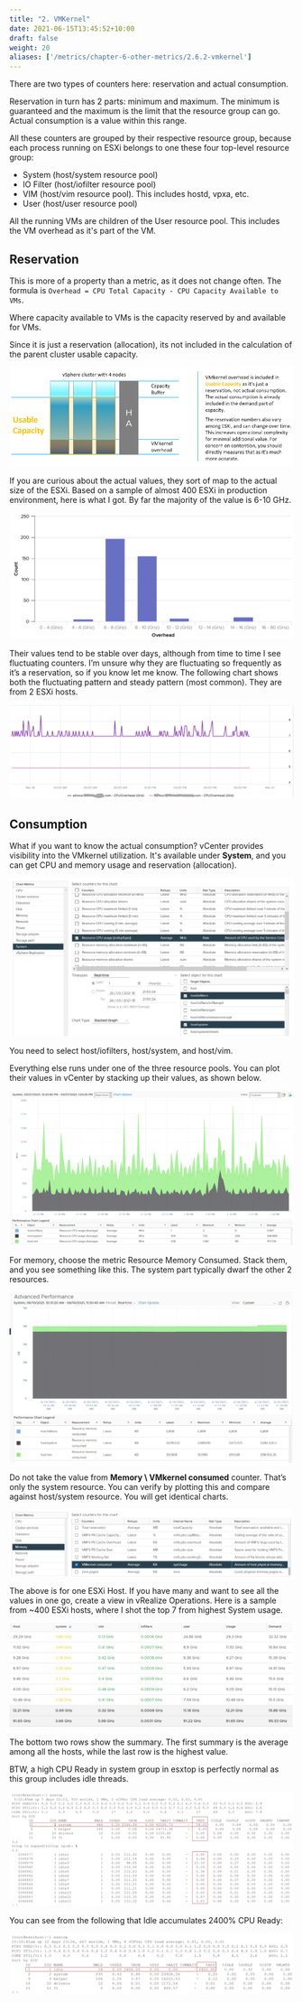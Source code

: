 ```yaml
---
title: "2. VMKernel"
date: 2021-06-15T13:45:52+10:00
draft: false
weight: 20
aliases: ['/metrics/chapter-6-other-metrics/2.6.2-vmkernel']
---
```


There are two types of counters here: reservation and actual consumption.

Reservation in turn has 2 parts: minimum and maximum. The minimum is guaranteed and the maximum is the limit that the resource group can go. Actual consumption is a value within this range.

All these counters are grouped by their respective resource group, because each process running on ESXi belongs to one these four top-level resource group:

- System (host/system resource pool)
- IO Filter (host/iofilter resource pool)
- VIM (host/vim resource pool). This includes hostd, vpxa, etc.
- User (host/user resource pool)

All the running VMs are children of the User resource pool. This includes the VM overhead as it's part of the VM.

## Reservation

This is more of a property than a metric, as it does not change often. The formula is `Overhead = CPU Total Capacity - CPU Capacity Available to VMs`.

Where capacity available to VMs is the capacity reserved by and available for VMs.

Since it is just a reservation (allocation), its not included in the calculation of the parent cluster usable capacity.

![VMKernel overhead](2.6.2-fig-1.png)

If you are curious about the actual values, they sort of map to the actual size of the ESXi. Based on a sample of almost 400 ESXi in production environment, here is what I got. By far the majority of the value is 6-10 GHz.

![Overhead graph](2.6.2-fig-2.png)

Their values tend to be stable over days, although from time to time I see fluctuating counters. I’m unsure why they are fluctuating so frequently as it’s a reservation, so if you know let me know. The following chart shows both the fluctuating pattern and steady pattern (most common). They are from 2 ESXi hosts.

![Overhead fluctuation](2.6.2-fig-3.png)

## Consumption

What if you want to know the actual consumption? vCenter provides visibility into the VMkernel utilization. It's available under **System**, and you can get CPU and memory usage and reservation (allocation).

![System Metrics](2.6.2-fig-4.png)

You need to select host/iofilters, host/system, and host/vim.

Everything else runs under one of the three resource pools. You can plot their values in vCenter by stacking up their values, as shown below.

![ESXi System Graph](2.6.2-fig-5.png)

For memory, choose the metric Resource Memory Consumed. Stack them, and you see something like this. The system part typically dwarf the other 2 resources.

![Host system metrics](2.6.2-fig-9.png)

Do not take the value from **Memory \\ VMkernel consumed** counter. That’s only the system resource. You can verify by plotting this and compare against host/system resource. You will get identical charts.

![VMKernel Consumed](2.6.2-fig-10.png)

The above is for one ESXi Host. If you have many and want to see all the values in one go, create a view in vRealize Operations. Here is a sample from ~400 ESXi hosts, where I shot the top 7 from highest System usage.

![ESXi System Usage Table](2.6.2-fig-6.png)

The bottom two rows show the summary. The first summary is the average among all the hosts, while the last row is the highest value.

BTW, a high CPU Ready in system group in esxtop is perfectly normal as this group includes idle threads.

![High CPU Ready in System](2.6.2-fig-7.png)

You can see from the following that Idle accumulates 2400% CPU Ready:

![Idle High CPU Ready](2.6.2-fig-8.png)
